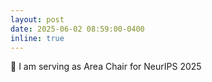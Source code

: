 ```yaml
---
layout: post
date: 2025-06-02 08:59:00-0400
inline: true
---
```


:seat: I am serving as Area Chair for NeurIPS 2025
